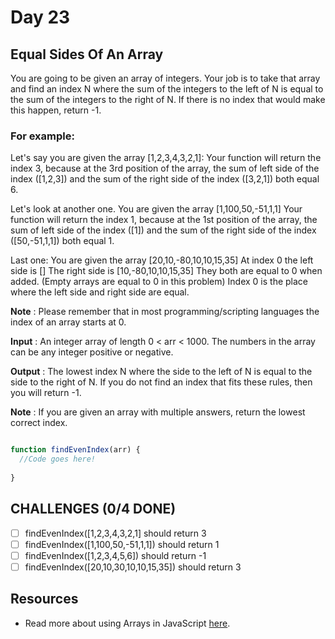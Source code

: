 # Day 23

## Equal Sides Of An Array

You are going to be given an array of integers. Your job is to take that array and find an index N where the sum of the integers to the left of N is equal to the sum of the integers to the right of N. If there is no index that would make this happen, return -1.

### For example:

Let's say you are given the array [1,2,3,4,3,2,1]: Your function will return the index 3, because at the 3rd position of the array, the sum of left side of the index ([1,2,3]) and the sum of the right side of the index ([3,2,1]) both equal 6.

Let's look at another one. You are given the array [1,100,50,-51,1,1] Your function will return the index 1, because at the 1st position of the array, the sum of left side of the index ([1]) and the sum of the right side of the index ([50,-51,1,1]) both equal 1.

Last one: You are given the array [20,10,-80,10,10,15,35] At index 0 the left side is [] The right side is [10,-80,10,10,15,35] They both are equal to 0 when added. (Empty arrays are equal to 0 in this problem) Index 0 is the place where the left side and right side are equal.

**Note** : Please remember that in most programming/scripting languages the index of an array starts at 0.

**Input** : An integer array of length 0 < arr < 1000. The numbers in the array can be any integer positive or negative.

**Output** : The lowest index N where the side to the left of N is equal to the side to the right of N. If you do not find an index that fits these rules, then you will return -1.

**Note** : If you are given an array with multiple answers, return the lowest correct index.


```javascript

function findEvenIndex(arr) {
  //Code goes here!
  
}


```

## CHALLENGES (0/4 DONE)

- [ ] findEvenIndex([1,2,3,4,3,2,1] should return 3
- [ ] findEvenIndex([1,100,50,-51,1,1]) should return 1
- [ ] findEvenIndex([1,2,3,4,5,6]) should return -1
- [ ] findEvenIndex([20,10,30,10,10,15,35]) should return 3

## Resources

- Read more about using Arrays in JavaScript [here](https://developer.mozilla.org/en-US/docs/Web/JavaScript/Reference/Global_Objects/Array).
